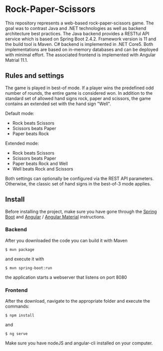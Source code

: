 # Rock-Paper-Scissors

This repository represents a web-based rock-paper-scissors game. The goal was to contrast Java and .NET technologies as well as backend architecture best practices. The Java backend provides a RESTful API service which is based on Spring Boot 2.4.2. Framework version is 11 and the build tool is Maven. C# backend is implemented in .NET Core5. Both implementations are based on in-memory databases and can be deployed with minimal effort. The associated frontend is implemented with Angular Matrial 11.1.

## Rules and settings

The game is played in best-of mode. If a player wins the predefined odd number of rounds, the entire game is considered won. In addition to the standard set of allowed hand signs rock, paper and scissors, the game contains an extended set with the hand sign "Well".

Default mode:

- Rock beats Scissors
- Scissors beats Paper
- Paper beats Rock

Extended mode:

- Rock beats Scissors
- Scissors beats Paper
- Paper beats Rock and Well
- Well beats Rock and Scissors

Both settings can optionally be configured via the REST API parameters. Otherwise, the classic set of hand signs in the best-of-3 mode applies.

## Install
Before installing the project, make sure you have gone through the [Spring Boot](https://spring.io/guides/gs/spring-boot/)
and [Angular](https://angular.io/cli) / [Angular Material](https://material.angular.io/guide/getting-started) instructions.

### Backend
After you downloaded the code you can build it with Maven

```
$ mvn package
```
and execute it with

```
$ mvn spring-boot:run
```
the application starts a webserver that listens on port 8080

### Frontend
After the download, navigate to the appropriate folder and execute the commands:

```
$ npm install
```
and 
```
$ ng serve
```
Make sure you have nodeJS and angular-cli installed on your computer.
